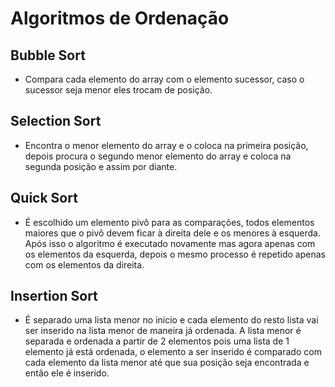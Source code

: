 # Algoritmos de Ordenação  
## Bubble Sort  
   - Compara cada elemento do array com o elemento sucessor, caso o sucessor seja menor eles trocam de posição.  

## Selection Sort  
   - Encontra o menor elemento do array e o coloca na primeira posição, depois procura o segundo menor elemento do array e coloca na segunda posição e assim por diante.  

## Quick Sort  
   - É escolhido um elemento pivô para as comparações, todos elementos maiores que o pivô devem ficar à direita dele e os menores à esquerda. Após isso o algoritmo é executado novamente mas agora apenas com os elementos da esquerda, depois o mesmo processo é repetido apenas com os elementos da direita.  

## Insertion Sort
   - É separado uma lista menor no início e cada elemento do resto lista vai ser inserido na lista menor de maneira já ordenada. A lista menor é separada e ordenada a partir de 2 elementos pois uma lista de 1 elemento já está ordenada, o elemento a ser inserido é comparado com cada elemento da lista menor até que sua posição seja encontrada e então ele é inserido.  
